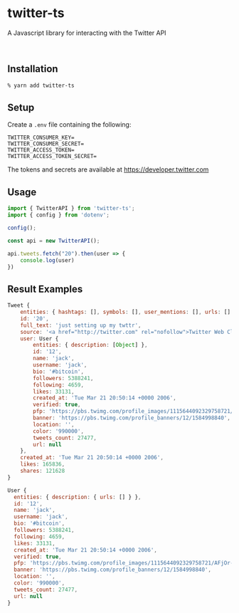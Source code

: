 # twitter-ts
A Javascript library for interacting with the Twitter API 

<br>

## Installation
```bash
% yarn add twitter-ts
```

## Setup
Create a `.env` file containing the following:
```
TWITTER_CONSUMER_KEY=
TWITTER_CONSUMER_SECRET=
TWITTER_ACCESS_TOKEN=
TWITTER_ACCESS_TOKEN_SECRET=
```
The tokens and secrets are available at https://developer.twitter.com

## Usage
```ts
import { TwitterAPI } from 'twitter-ts';
import { config } from 'dotenv';

config();

const api = new TwitterAPI();

api.tweets.fetch("20").then(user => {
	console.log(user)
})
```

## Result Examples
```js
Tweet {
	entities: { hashtags: [], symbols: [], user_mentions: [], urls: [] },
	id: '20',
	full_text: 'just setting up my twttr',
	source: '<a href="http://twitter.com" rel="nofollow">Twitter Web Client</a>',
	user: User {
		entities: { description: [Object] },
		id: '12',
		name: 'jack',
		username: 'jack',
		bio: '#bitcoin',
		followers: 5388241,
		following: 4659,
		likes: 33131,
		created_at: 'Tue Mar 21 20:50:14 +0000 2006',
		verified: true,
		pfp: 'https://pbs.twimg.com/profile_images/1115644092329758721/AFjOr-K8.jpg',
		banner: 'https://pbs.twimg.com/profile_banners/12/1584998840',
		location: '',
		color: '990000',
		tweets_count: 27477,
		url: null
	},
	created_at: 'Tue Mar 21 20:50:14 +0000 2006',
	likes: 165836,
	shares: 121628
}
```

```js
User {
  entities: { description: { urls: [] } },
  id: '12',
  name: 'jack',
  username: 'jack',
  bio: '#bitcoin',
  followers: 5388241,
  following: 4659,
  likes: 33131,
  created_at: 'Tue Mar 21 20:50:14 +0000 2006',
  verified: true,
  pfp: 'https://pbs.twimg.com/profile_images/1115644092329758721/AFjOr-K8.jpg',
  banner: 'https://pbs.twimg.com/profile_banners/12/1584998840',
  location: '',
  color: '990000',
  tweets_count: 27477,
  url: null
}
```
